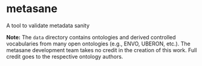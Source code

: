 metasane
========

A tool to validate metadata sanity

**Note:** The ```data``` directory contains ontologies and derived controlled
vocabularies from many open ontologies (e.g., ENVO, UBERON, etc.). The metasane
development team takes no credit in the creation of this work. Full credit goes
to the respective ontology authors.
